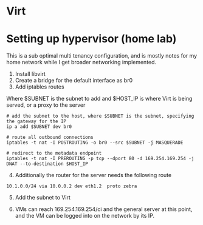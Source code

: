 # Virt

# Setting up hypervisor (home lab)

This is a sub optimal multi tenancy configuration, and is mostly notes for my home network while I get broader networking implemented.

1. Install libvirt
2. Create a bridge for the default interface as br0
3. Add iptables routes

Where $SUBNET is the subnet to add and $HOST_IP is where Virt is being served, or a proxy to the server

```
# add the subnet to the host, where $SUBNET is the subnet, specifying the gateway for the IP
ip a add $SUBNET dev br0

# route all outbound connections
iptables -t nat -I POSTROUTING -o br0 --src $SUBNET -j MASQUERADE

# redirect to the metadata endpoint
iptables -t nat -I PREROUTING -p tcp --dport 80 -d 169.254.169.254 -j DNAT --to-destination $HOST_IP
```

4. Additionally the router for the server needs the following route

```
10.1.0.0/24 via 10.0.0.2 dev eth1.2  proto zebra
```

5. Add the subnet to Virt

6. VMs can reach 169.254.169.254/ci and the general server at this point, and the VM can be logged into on the network by its IP.
